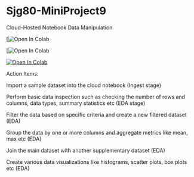 # Sjg80-MiniProject9
Cloud-Hosted Notebook Data Manipulation

[![Open In Colab](https://colab.research.google.com/gist/shailajgg/51c98727c9b5a9712f3b1fdf4197a830/cloud-hosted-notebook.ipynb)

[![Open In Colab](https://colab.research.google.com/github/shailajgg/Git-Class-Fall-2023/blob/main/Cloud_hosted_notebook.ipynb)


[![Open In Colab](https://colab.research.google.com/assets/colab-badge.svg)](https://colab.research.google.com/github/shailajgg/Git-Class-Fall-2023/blob/main/Cloud_hosted_notebook.ipynb)

Action Items:

Import a sample dataset into the cloud notebook (Ingest stage)

Perform basic data inspection such as checking the number of rows and columns, data types, summary statistics etc (EDA stage)

Filter the data based on specific criteria and create a new filtered dataset (EDA)

Group the data by one or more columns and aggregate metrics like mean, max etc (EDA)

Join the main dataset with another supplementary dataset (EDA)

Create various data visualizations like histograms, scatter plots, box plots etc (EDA)

